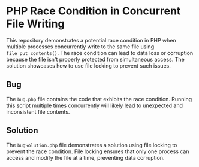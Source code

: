 # PHP Race Condition in Concurrent File Writing

This repository demonstrates a potential race condition in PHP when multiple processes concurrently write to the same file using `file_put_contents()`.  The race condition can lead to data loss or corruption because the file isn't properly protected from simultaneous access.  The solution showcases how to use file locking to prevent such issues.

## Bug
The `bug.php` file contains the code that exhibits the race condition.  Running this script multiple times concurrently will likely lead to unexpected and inconsistent file contents.

## Solution
The `bugSolution.php` file demonstrates a solution using file locking to prevent the race condition. File locking ensures that only one process can access and modify the file at a time, preventing data corruption.